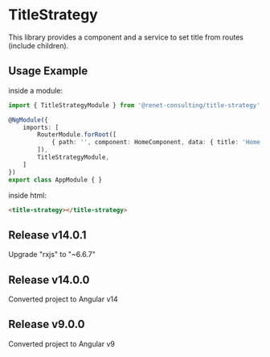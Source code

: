 # TitleStrategy

This library provides a component and a service to set title from routes (include children).

## Usage Example

inside a module:
```ts
import { TitleStrategyModule } from '@renet-consulting/title-strategy';

@NgModule({
    imports: [
        RouterModule.forRoot([
            { path: '', component: HomeComponent, data: { title: 'Home Page' } }
        ]),
        TitleStrategyModule,
    ]
})
export class AppModule { }
```

inside html:
```html
<title-strategy></title-strategy>
```

## Release v14.0.1
Upgrade "rxjs" to  "~6.6.7"

## Release v14.0.0
Converted project to Angular v14

## Release v9.0.0
Converted project to Angular v9
